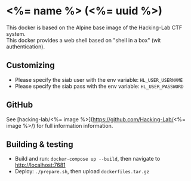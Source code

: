 # <%= name %> (<%= uuid %>)
This docker is based on the Alpine base image of the Hacking-Lab CTF system.  
This docker provides a web shell based on "shell in a box" (wit authentication).

## Customizing
- Please specify the siab user with the env variable: `HL_USER_USERNAME`
- Please specify the siab pass with the env variable: `HL_USER_PASSWORD`

## GitHub
See [hacking-lab/<%= image %>](https://github.com/Hacking-Lab/<%= image %>/) for full information information.

## Building & testing
- Build and run: `docker-compose up --build`, then navigate to [http://localhost:7681](http://localhost:7681)
- Deploy: `./prepare.sh`, then upload `dockerfiles.tar.gz`
